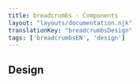 ```yaml
---
title: breadcrumbs - Components
layout: "layouts/documentation.njk"
translationKey: "breadcrumbsDesign"
tags: ['breadcrumbsEN', 'design']
---
```


## Design